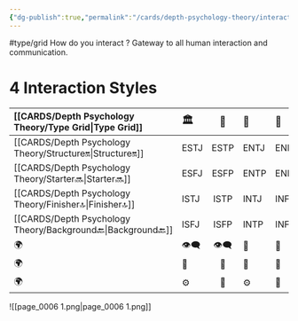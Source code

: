 ```yaml
---
{"dg-publish":true,"permalink":"/cards/depth-psychology-theory/interaction-style/","noteIcon":"1","created":"2023-01-12T15:19:27.997+01:00","updated":"2023-05-27T20:51:18.786+02:00"}
---
```


#type/grid 
How do you interact ? 
Gateway to all human interaction and communication.

# 4 Interaction Styles

| [[CARDS/Depth Psychology Theory/Type Grid\|Type Grid]]         | <font size="4"> 🏛️</font> | <font size="4"> 🧰</font> | <font size="4"> 🔮</font> | <font size="4"> 🦄</font> | 💬 |💬| 💬 |
|:--------------------- |:------------------------- |:-------------------------:|:------------------------------------------------ |:------------------------- |:--------------------------- |:--------------------------- |:--------------------------- |
| [[CARDS/Depth Psychology Theory/Structure🔛\|Structure🔛]]| ESTJ|ESTP| ENTJ| ENFJ| ➡️| 👋| 🏆|
| [[CARDS/Depth Psychology Theory/Starter🔜\|Starter🔜]]| ESFJ|ESFP |ENTP| ENFP| ↪️| 👋| 🏃‍♂️                       |
| [[CARDS/Depth Psychology Theory/Finisher🔝\|Finisher🔝]] | ISTJ|ISTP| INTJ| INFJ| 🧘‍♂️ | 🏃‍♂️ | 🔙 | 
| [[CARDS/Depth Psychology Theory/Background🔙\|Background🔙]] | ISFJ|ISFP| INTP| INFP| ↪️| 🧘‍♂️| 🏆                          |
|🌍 | 👁️‍🗨️|👁️‍🗨️| 🧲| 🧲||                             |                             |
| 🌍 | 🐜|🦊| 🦊| 🐜||                             |                             |
|🌍| ⚙️|👀| ⚙️| 👀|                             |                             |                             |

![[page_0006 1.png\|page_0006 1.png]]